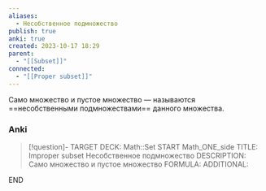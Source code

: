 ```yaml
---
aliases:
  - Несобственное подмножество
publish: true
anki: true
created: 2023-10-17 18:29
parent:
  - "[[Subset]]"
connected:
  - "[[Proper subset]]"
---
```

Cамо множество и пустое множество — называются ==несобственными подмножествами== данного множества.


### Anki
> [!question]-
TARGET DECK: Math::Set
START
Math_ONE_side
TITLE: Improper subset
Несобственное подмножество
DESCRIPTION: Cамо множество и пустое множество
FORMULA: 
ADDITIONAL:
<!--ID: 1699130367605-->
END











